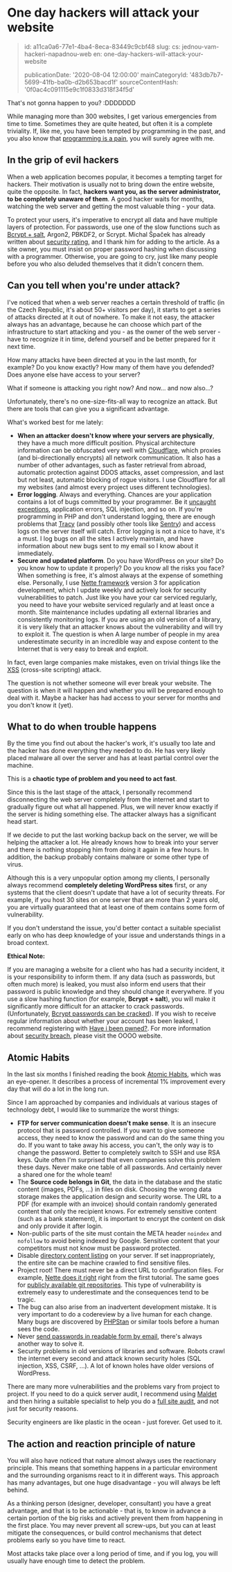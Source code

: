 One day hackers will attack your website
========================================

> id: a11ca0a6-77e1-4ba4-8eca-83449c9cbf48
> slug:
> 	cs: jednou-vam-hackeri-napadnou-web
> 	en: one-day-hackers-will-attack-your-website
> 
> publicationDate: '2020-08-04 12:00:00'
> mainCategoryId: '483db7b7-5699-41fb-ba0b-d2b653bacd1f'
> sourceContentHash: '0f0ac4c091115e9c1f0833d318f34f5d'

That's not gonna happen to you? :DDDDDDD

While managing more than 300 websites, I get various emergencies from time to time. Sometimes they are quite heated, but often it is a complete triviality. If, like me, you have been tempted by programming in the past, and you also know that [programming is a pain](http://borisovo.cz/programming-sucks-cz.html), you will surely agree with me.

In the grip of evil hackers
----------------------

When a web application becomes popular, it becomes a tempting target for hackers. Their motivation is usually not to bring down the entire website, quite the opposite. In fact, **hackers want you, as the server administrator, to be completely unaware of them**. A good hacker waits for months, watching the web server and getting the most valuable thing - your data.

To protect your users, it's imperative to encrypt all data and have multiple layers of protection. For passwords, use one of the slow functions such as [Bcrypt + salt](https://php.baraja.cz/hashovani), Argon2, PBKDF2, or Scrypt. Michal Špaček has already written about [security rating](https://pulse.michalspacek.cz/passwords/storages/rating#slow-hashes), and I thank him for adding to the article. As a site owner, you must insist on proper password hashing when discussing with a programmer. Otherwise, you are going to cry, just like many people before you who also deluded themselves that it didn't concern them.

Can you tell when you're under attack?
---------------------------------

I've noticed that when a web server reaches a certain threshold of traffic (in the Czech Republic, it's about 50+ visitors per day), it starts to get a series of attacks directed at it out of nowhere. To make it not easy, the attacker always has an advantage, because he can choose which part of the infrastructure to start attacking and you - as the owner of the web server - have to recognize it in time, defend yourself and be better prepared for it next time.

How many attacks have been directed at you in the last month, for example? Do you know exactly? How many of them have you defended? Does anyone else have access to your server?

What if someone is attacking you right now? And now... and now also...?

Unfortunately, there's no one-size-fits-all way to recognize an attack. But there are tools that can give you a significant advantage.

What's worked best for me lately:

- **When an attacker doesn't know where your servers are physically**, they have a much more difficult position. Physical architecture information can be obfuscated very well with [Cloudflare](https://www.cloudflare.com/), which proxies (and bi-directionally encrypts) all network communication. It also has a number of other advantages, such as faster retrieval from abroad, automatic protection against DDOS attacks, asset compression, and last but not least, automatic blocking of rogue visitors. I use Cloudflare for all my websites (and almost every project uses different technologies).
- **Error logging**. Always and everything. Chances are your application contains a lot of bugs committed by your programmer. Be it [uncaught exceptions](https://php.baraja.cz/vyjimky), application errors, SQL injection, and so on. If you're programming in PHP and don't understand logging, there are enough problems that [Tracy](https://tracy.nette.org/) (and possibly other tools like [Sentry](https://sentry.io/)) and access logs on the server itself will catch. Error logging is not a nice to have, it's a must. I log bugs on all the sites I actively maintain, and have information about new bugs sent to my email so I know about it immediately.
- **Secure and updated platform**. Do you have WordPress on your site? Do you know how to update it properly? Do you know all the risks you face? When something is free, it's almost always at the expense of something else. Personally, I use [Nette framework](https://nette.org/cs/) version 3 for application development, which I update weekly and actively look for security vulnerabilities to patch. Just like you have your car serviced regularly, you need to have your website serviced regularly and at least once a month. Site maintenance includes updating all external libraries and consistently monitoring logs. If you are using an old version of a library, it is very likely that an attacker knows about the vulnerability and will try to exploit it.
The question is when
A large number of people in my area underestimate security in an incredible way and expose content to the Internet that is very easy to break and exploit.

In fact, even large companies make mistakes, even on trivial things like the [XSS](https://www.zive.cz/clanky/vyvojar-objevil-zranitelnost-v-seznamu-dokazal-mezi-vysledky-propasovat-zakazany-kod/sc-3-a-200023/default.aspx) (cross-site scripting) attack.

The question is not whether someone will ever break your website. The question is when it will happen and whether you will be prepared enough to deal with it. Maybe a hacker has had access to your server for months and you don't know it (yet).

What to do when trouble happens
-------------------------------

By the time you find out about the hacker's work, it's usually too late and the hacker has done everything they needed to do. He has very likely placed malware all over the server and has at least partial control over the machine.

This is a **chaotic type of problem and you need to act fast**.

Since this is the last stage of the attack, I personally recommend disconnecting the web server completely from the internet and start to gradually figure out what all happened. Plus, we will never know exactly if the server is hiding something else. The attacker always has a significant head start.

If we decide to put the last working backup back on the server, we will be helping the attacker a lot. He already knows how to break into your server and there is nothing stopping him from doing it again in a few hours. In addition, the backup probably contains malware or some other type of virus.

Although this is a very unpopular option among my clients, I personally always recommend **completely deleting WordPress sites** first, or any systems that the client doesn't update that have a lot of security threats. For example, if you host 30 sites on one server that are more than 2 years old, you are virtually guaranteed that at least one of them contains some form of vulnerability.

If you don't understand the issue, you'd better contact a suitable specialist early on who has deep knowledge of your issue and understands things in a broad context.

**Ethical Note:**

If you are managing a website for a client who has had a security incident, it is your responsibility to inform them. If any data (such as passwords, but often much more) is leaked, you must also inform end users that their password is public knowledge and they should change it everywhere. If you use a slow hashing function (for example, **Bcrypt + salt**), you will make it significantly more difficult for an attacker to crack passwords. (Unfortunately, [Bcrypt passwords can be cracked](https://arstechnica.com/information-technology/2015/08/cracking-all-hacked-ashley-madison-passwords-could-take-a-lifetime/)). If you wish to receive regular information about whether your account has been leaked, I recommend registering with [Have i been pwned?](https://haveibeenpwned.com/). For more information about [security breach](https://m.uoou.cz/vismo/zobraz_dok.asp?id_ktg=5020&n=poruseni-zabezpeceni), please visit the OOOO website.

Atomic Habits
--------------

In the last six months I finished reading the book [Atomic Habits](https://www.melvil.cz/kniha-atomove-navyky/), which was an eye-opener. It describes a process of incremental 1% improvement every day that will do a lot in the long run.

Since I am approached by companies and individuals at various stages of technology debt, I would like to summarize the worst things:

- **FTP for server communication doesn't make sense**. It is an insecure protocol that is password controlled. If you want to give someone access, they need to know the password and can do the same thing you do. If you want to take away his access, you can't, the only way is to change the password. Better to completely switch to SSH and use RSA keys. Quite often I'm surprised that even companies solve this problem these days. Never make one table of all passwords. And certainly never a shared one for the whole team!
- The **Source code belongs in Git**, the data in the database and the static content (images, PDFs, ...) in files on disk. Choosing the wrong data storage makes the application design and security worse. The URL to a PDF (for example with an invoice) should contain randomly generated content that only the recipient knows. For extremely sensitive content (such as a bank statement), it is important to encrypt the content on disk and only provide it after login.
- Non-public parts of the site must contain the META header `noindex` and `nofollow` to avoid being indexed by Google. Sensitive content that your competitors must not know must be password protected.
- Disable [directory content listing](https://www.simplified.guide/apache/disable-directory-listing) on your server. If set inappropriately, the entire site can be machine crawled to find sensitive files.
- Project root! There must never be a direct URL to configuration files. For example, [Nette does it right](https://doc.nette.org/cs/3.0/quickstart/getting-started#toc-obsah-web-projectu) right from the first tutorial. The same goes for [publicly available git repositories](https://smitka.me/open-git/). This type of vulnerability is extremely easy to underestimate and the consequences tend to be tragic.
- The bug can also arise from an inadvertent development mistake. It is very important to do a codereview by a live human for each change. Many bugs are discovered by [PHPStan](https://github.com/phpstan/phpstan) or similar tools before a human sees the code.
- Never [send passwords in readable form by email](https://www.lupa.cz/clanky/reset-a-poslani-hesla-v-citelne-podobe-e-mailem-nebezpecna-praktika/), there's always another way to solve it.
- Security problems in old versions of libraries and software. Robots crawl the internet every second and attack known security holes (SQL injection, XSS, CSRF, ...). A lot of known holes have older versions of WordPress.

There are many more vulnerabilities and the problems vary from project to project. If you need to do a quick server audit, I recommend using [Maldet](https://www.rfxn.com/projects/linux-malware-detect/) and then hiring a suitable specialist to help you do a [full site audit](https://baraja.cz/audit-webu), and not just for security reasons.

Security engineers are like plastic in the ocean - just forever. Get used to it.

The action and reaction principle of nature
-------------------------------

You will also have noticed that nature almost always uses the reactionary principle. This means that something happens in a particular environment and the surrounding organisms react to it in different ways. This approach has many advantages, but one huge disadvantage - you will always be left behind.

As a thinking person (designer, developer, consultant) you have a great advantage, and that is to be actionable - that is, to know in advance a certain portion of the big risks and actively prevent them from happening in the first place. You may never prevent all screw-ups, but you can at least mitigate the consequences, or build control mechanisms that detect problems early so you have time to react.

Most attacks take place over a long period of time, and if you log, you will usually have enough time to detect the problem.
